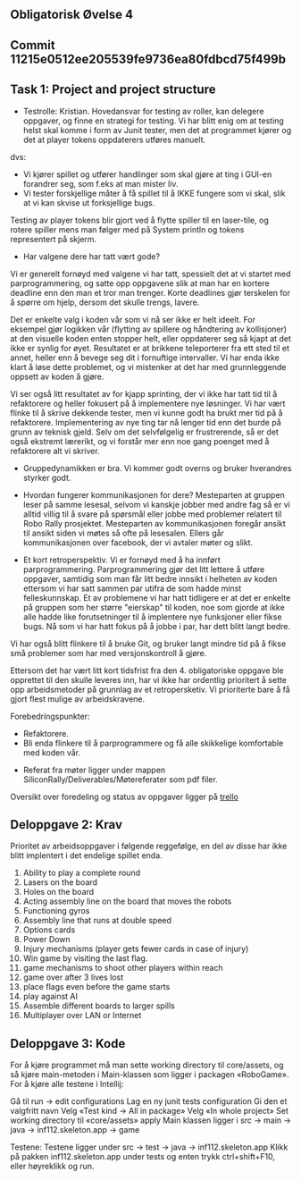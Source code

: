 ## Obligatorisk Øvelse 4

## Commit 11215e0512ee205539fe9736ea80fdbcd75f499b

## Task 1: Project and project structure

- Testrolle: Kristian.
  Hovedansvar for testing av roller, kan delegere oppgaver, og finne en strategi for testing. Vi har blitt enig om at testing helst skal komme i form av Junit tester, men det at programmet kjører og det at player tokens oppdaterers utføres manuelt.

dvs:

- Vi kjører spillet og utfører handlinger som skal gjøre at ting i GUI-en forandrer seg, som f.eks at man mister liv.
- Vi tester forskjellige måter å få spillet til å IKKE fungere som vi skal, slik at vi kan skvise ut forksjellige bugs.

Testing av player tokens blir gjort ved å flytte spiller til en laser-tile, og rotere spiller mens man følger med på System println og tokens representert på skjerm.

- Har valgene dere har tatt vært gode?

Vi er generelt fornøyd med valgene vi har tatt, spessielt det at vi startet med parprogrammering, og satte opp oppgavene slik at man har en kortere deadline enn den man et tror man trenger. Korte deadlines gjør terskelen for å spørre om hjelp, dersom det skulle trengs, lavere.

Det er enkelte valg i koden vår som vi nå ser ikke er helt ideelt. For eksempel gjør logikken vår (flytting av spillere og håndtering av kollisjoner) at den visuelle koden enten stopper helt, eller oppdaterer seg så kjapt at det ikke er synlig for øyet. Resultatet er at brikkene teleporterer fra ett sted til et annet, heller enn å bevege seg dit i fornuftige intervaller.
Vi har enda ikke klart å løse dette problemet, og vi mistenker at det har med grunnleggende oppsett av koden å gjøre.

Vi ser også litt resultatet av for kjapp sprinting, der vi ikke har tatt tid til å refaktorere og heller fokusert på å implementere nye løsninger. Vi har vært flinke til å skrive dekkende tester, men vi kunne godt ha brukt mer tid på å refaktorere. Implementering av nye ting tar nå lenger tid enn det burde på grunn av teknisk gjeld. Selv om det selvfølgelig er frustrerende, så er det også ekstremt lærerikt, og vi forstår mer enn noe gang poenget med å refaktorere alt vi skriver.

- Gruppedynamikken er bra.
  Vi kommer godt overns og bruker hverandres styrker godt.

* Hvordan fungerer kommunikasjonen for dere?
  Mesteparten at gruppen leser på samme lesesal, selvom vi kanskje jobber med andre fag så er vi alltid villig til å svare på spørsmål eller jobbe med problemer relatert til Robo Rally prosjektet.
  Mesteparten av kommunikasjonen foregår ansikt til ansikt siden vi møtes så ofte på lesesalen. Ellers går kommunikasjonen over facebook, der vi avtaler møter og slikt.

* Et kort retroperspektiv.
  Vi er fornøyd med å ha innført parprogrammering. Parprogrammering gjør det litt lettere å utføre oppgaver, samtidig som man får litt bedre innsikt i helheten av koden ettersom vi har satt sammen par utifra de som hadde minst felleskunnskap.
  Et av problemene vi har hatt tidligere er at det er enkelte på gruppen som her større "eierskap" til koden, noe som gjorde at ikke alle hadde like forutsetninger til å implentere nye funksjoner eller fikse bugs. Nå som vi har hatt fokus på å jobbe i par, har dett blitt langt bedre.

Vi har også blitt flinkere til å bruke Git, og bruker langt mindre tid på å fikse små problemer som har med versjonskontroll å gjøre.

Ettersom det har vært litt kort tidsfrist fra den 4. obligatoriske oppgave ble opprettet til den skulle leveres inn, har vi ikke har ordentlig prioritert å sette opp arbeidsmetoder på grunnlag av et retropersketiv. Vi prioriterte bare å få gjort flest mulige av arbeidskravene.

Forebedringspunkter:

- Refaktorere.
- Bli enda flinkere til å parprogrammere og få alle skikkelige komfortable med koden vår.

* Referat fra møter ligger under mappen SiliconRally/Deliverables/Møtereferater som pdf filer.

Oversikt over foredeling og status av oppgaver ligger på [trello](https://trello.com/b/zOgCmmNW/silicon-rally)

## Deloppgave 2: Krav

Prioritet av arbeidsoppgaver i følgende reggefølge, en del av disse har ikke blitt implentert i det endelige spillet enda.

1. Ability to play a complete round
2. Lasers on the board
3. Holes on the board
4. Acting assembly line on the board that moves the robots
5. Functioning gyros
6. Assembly line that runs at double speed
7. Options cards
8. Power Down
9. Injury mechanisms (player gets fewer cards in case of injury)
10. Win game by visiting the last flag.
11. game mechanisms to shoot other players within reach
12. game over after 3 lives lost
13. place flags even before the game starts
14. play against AI
15. Assemble different boards to larger spills
16. Multiplayer over LAN or Internet

## Deloppgave 3: Kode

For å kjøre programmet må man sette working directory til core/assets, og så kjøre main-metoden i Main-klassen som ligger i packagen «RoboGame». For å kjøre alle testene i Intellij:

Gå til run -> edit configurations
Lag en ny junit tests configuration
Gi den et valgfritt navn
Velg «Test kind -> All in package»
Velg «In whole project»
Set working directory til «core/assets»
apply
Main klassen ligger i src -> main -> java -> inf112.skeleton.app -> game

Testene:
Testene ligger under src -> test -> java -> inf112.skeleton.app
Klikk på pakken inf112.skeleton.app under tests og enten trykk ctrl+shift+F10, eller høyreklikk og run.

